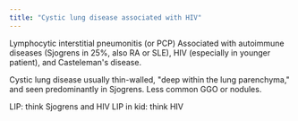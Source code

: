 ```yaml
---
title: "Cystic lung disease associated with HIV"
---
```

Lymphocytic interstitial pneumonitis (or PCP)
Associated with autoimmune diseases (Sjogrens in 25%, also RA or SLE), HIV (especially in younger patient), and Casteleman's disease.

Cystic lung disease usually thin-walled, &quot;deep within the lung parenchyma,&quot; and seen predominantly in Sjogrens. Less common GGO or nodules.

LIP: think Sjogrens and HIV
LIP in kid: think HIV

